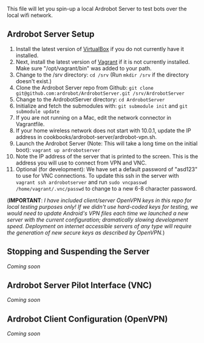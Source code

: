 This file will let you spin-up a local Ardrobot Server to test bots over the local wifi network.

## Ardrobot Server Setup

1. Install the latest version of [VirtualBox](https://www.virtualbox.org/wiki/Downloads) if you do not currently have it installed.
2. Next, install the latest version of [Vagrant](http://downloads.vagrantup.com/) if it is not currently installed.  Make sure "/opt/vagrant/bin" was added to your path.
3. Change to the /srv directory: `cd /srv` (Run `mkdir /srv` if the directory doesn't exist.)
4. Clone the Ardrobot Server repo from Github: `git clone git@github.com:ardrobot/ArdrobotServer.git /srv/ArdrobotServer`
5. Change to the ArdrobotServer directory: `cd ArdrobotServer`
6. Initialize and fetch the submodules with: `git submodule init` and `git submodule update`
7. If you are not running on a Mac, edit the network connector in Vagrantfile.
8. If your home wireless network does not start with 10.0.1, update the IP address in cookbooks/ardrobot-server/ardrobot-vpn.sh.
9. Launch the Ardrobot Server (Note: This will take a long time on the initial boot): `vagrant up ardrobotserver`
10. Note the IP address of the server that is printed to the screen.  This is the address you will use to connect from VPN and VNC.
11. Optional (for development): We have set a default password of "asd123" to use for VNC connections.  To update this ssh in the server with `vagrant ssh ardrobotserver` and run `sudo vncpasswd /home/vagrant/.vnc/passwd` to change to a new 6-8 character password.

(**IMPORTANT**: *I have included client/server OpenVPN keys in this repo for local testing purposes only!  If we didn't use hard-coded keys for testing, we would need to update Android's VPN files each time we launched a new server with the current configuration; dramatically slowing development speed.  Deployment on internet accessible servers of any type will require the generation of new secure keys as described by OpenVPN.*)


## Stopping and Suspending the Server

*Coming soon*


## Ardrobot Server Pilot Interface (VNC)

*Coming soon*


## Ardrobot Client Configuration (OpenVPN)

*Coming soon*

